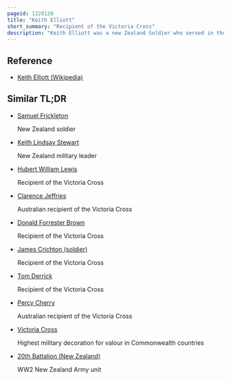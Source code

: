 ```yaml
---
pageid: 1228120
title: "Keith Elliott"
short_summary: "Recipient of the Victoria Cross"
description: "Keith Elliott was a new Zealand Soldier who served in the new Zealand military during World War 2. He was awarded the Victoria cross the highest Award of Gallantry in the Face of the Enemy which can be awarded to british and Commonwealth Forces for his Actions in the first Battle of El Alamein."
---
```


## Reference

- [Keith Elliott (Wikipedia)](https://en.wikipedia.org/?curid=1228120)

## Similar TL;DR

- [Samuel Frickleton](/tldr/en/samuel-frickleton)

  New Zealand soldier

- [Keith Lindsay Stewart](/tldr/en/keith-lindsay-stewart)

  New Zealand military leader

- [Hubert William Lewis](/tldr/en/hubert-william-lewis)

  Recipient of the Victoria Cross

- [Clarence Jeffries](/tldr/en/clarence-jeffries)

  Australian recipient of the Victoria Cross

- [Donald Forrester Brown](/tldr/en/donald-forrester-brown)

  Recipient of the Victoria Cross

- [James Crichton (soldier)](/tldr/en/james-crichton-soldier)

  Recipient of the Victoria Cross

- [Tom Derrick](/tldr/en/tom-derrick)

  Recipient of the Victoria Cross

- [Percy Cherry](/tldr/en/percy-cherry)

  Australian recipient of the Victoria Cross

- [Victoria Cross](/tldr/en/victoria-cross)

  Highest military decoration for valour in Commonwealth countries

- [20th Battalion (New Zealand)](/tldr/en/20th-battalion-new-zealand)

  WW2 New Zealand Army unit
